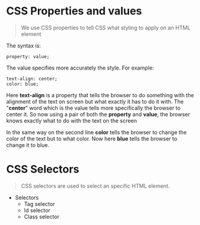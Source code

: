 # CSS Properties and values

> We use CSS properties to tell CSS what styling to apply on an HTML element

The syntax is:

```
property: value;
```

The value specifies more accurately the style. For example:

```
text-align: center;
color: blue;
```

Here **text-align** is a property that tells the browser to do something with the alignment of the text on screen but what exactly it has to do it with. The "**center**" word which is the value tells more specifically the browser to center it. So now using a pair of both the **property** and **value**, the browser knows exactly what to do with the text on the screen

In the same way on the second line **color** tells the browser to change the color of the text but to what color. Now here **blue** tells the browser to change it to blue.

# CSS Selectors

> CSS selectors are used to select an specific HTML element.

- Selectors
    - Tag selector
    - Id selector
    - Class selector